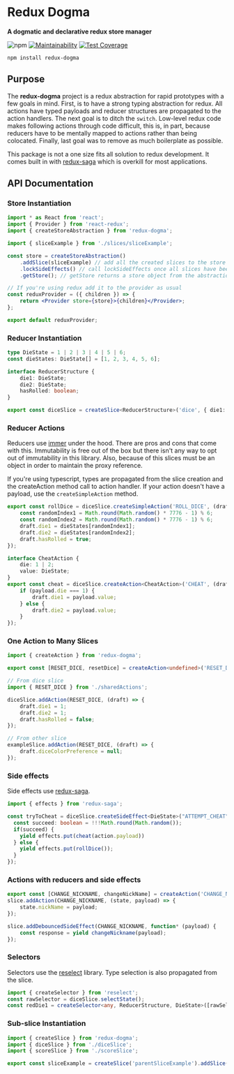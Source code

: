 # Redux Dogma

**A dogmatic and declarative redux store manager**

![npm](https://img.shields.io/npm/dm/redux-dogma?style=flat) [![Maintainability](https://api.codeclimate.com/v1/badges/c0bca5d87dc8abcfe60a/maintainability)](https://codeclimate.com/github/devanfarrell/redux-dogma/maintainability) [![Test Coverage](https://api.codeclimate.com/v1/badges/c0bca5d87dc8abcfe60a/test_coverage)](https://codeclimate.com/github/devanfarrell/redux-dogma/test_coverage)

`npm install redux-dogma`

## Purpose

The **redux-dogma** project is a redux abstraction for rapid prototypes with a few goals in mind. First, is to have a strong typing abstraction for redux. All actions have typed payloads and reducer structures are propagated to the action handlers. The next goal is to ditch the `switch`. Low-level redux code makes following actions through code difficult, this is, in part, because reducers have to be mentally mapped to actions rather than being colocated. Finally, last goal was to remove as much boilerplate as possible.

This package is not a one size fits all solution to redux development. It comes built in with [redux-saga](https://www.npmjs.com/package/redux-saga) which is overkill for most applications.

## API Documentation

### Store Instantiation

```jsx
import * as React from 'react';
import { Provider } from 'react-redux';
import { createStoreAbstraction } from 'redux-dogma';

import { sliceExample } from './slices/sliceExample';

const store = createStoreAbstraction()
	.addSlice(sliceExample) // add all the created slices to the store
	.lockSideEffects() // call lockSideEffects once all slices have been added
	.getStore(); // getStore returns a store object from the abstraction

// If you're using redux add it to the provider as usual
const reduxProvider = ({ children }) => {
	return <Provider store={store}>{children}</Provider>;
};

export default reduxProvider;
```

### Reducer Instantiation

```ts
type DieState = 1 | 2 | 3 | 4 | 5 | 6;
const dieStates: DieState[] = [1, 2, 3, 4, 5, 6];

interface ReducerStructure {
	die1: DieState;
	die2: DieState;
	hasRolled: boolean;
}

export const diceSlice = createSlice<ReducerStructure>('dice', { die1: 1, die2: 1, hasRolled: false });
```

### Reducer Actions

Reducers use [immer](https://www.npmjs.com/package/immer) under the hood. There are pros and cons that come with this. Immutability is free out of the box but there isn't any way to opt out of immutability in this library. Also, because of this slices must be an object in order to maintain the proxy reference.

If you're using typescript, types are propagated from the slice creation and the createAction method call to action handler. If your action doesn't have a payload, use the `createSimpleAction` method.

```ts
export const rollDice = diceSlice.createSimpleAction('ROLL_DICE', (draft) => {
	const randomIndex1 = Math.round(Math.random() * 7776 - 1) % 6;
	const randomIndex2 = Math.round(Math.random() * 7776 - 1) % 6;
	draft.die1 = dieStates[randomIndex1];
	draft.die2 = dieStates[randomIndex2];
	draft.hasRolled = true;
});

interface CheatAction {
	die: 1 | 2;
	value: DieState;
}
export const cheat = diceSlice.createAction<CheatAction>('CHEAT', (draft, payload) => {
	if (payload.die === 1) {
		draft.die1 = payload.value;
	} else {
		draft.die2 = payload.value;
	}
});
```

### One Action to Many Slices

```ts
import { createAction } from 'redux-dogma';

export const [RESET_DICE, resetDice] = createAction<undefined>('RESET_DICE');

// From dice slice
import { RESET_DICE } from './sharedActions';

diceSlice.addAction(RESET_DICE, (draft) => {
	draft.die1 = 1;
	draft.die2 = 1;
	draft.hasRolled = false;
});

// From other slice
exampleSlice.addAction(RESET_DICE, (draft) => {
	draft.diceColorPreference = null;
});
```

### Side effects

Side effects use [redux-saga](https://www.npmjs.com/package/redux-saga).

```ts
import { effects } from 'redux-saga';

const tryToCheat = diceSlice.createSideEffect<DieState>("ATTEMPT_CHEAT", function(action)* {
  const succeed: boolean = !!!Math.round(Math.random());
  if(succeed) {
    yield effects.put(cheat(action.payload))
  } else {
    yield effects.put(rollDice());
  }
});
```

### Actions with reducers and side effects

```ts
export const [CHANGE_NICKNAME, changeNickName] = createAction('CHANGE_NICKNAME');
slice.addAction(CHANGE_NICKNAME, (state, payload) => {
	state.nickName = payload;
});

slice.addDebouncedSideEffect(CHANGE_NICKNAME, function* (payload) {
	const response = yield changeNickname(payload);
});
```

### Selectors

Selectors use the [reselect](https://www.npmjs.com/package/reselect) library. Type selection is also propagated from the slice.

```ts
import { createSelector } from 'reselect';
const rawSelector = diceSlice.selectState();
const redDie1 = createSelector<any, ReducerStructure, DieState>([rawSelector], (state) => state.die1);
```

### Sub-slice Instantiation

```ts
import { createSlice } from 'redux-dogma';
import { diceSlice } from './diceSlice';
import { scoreSlice } from './scoreSlice';

export const sliceExample = createSlice('parentSliceExample').addSlice(stateSlice).addSlice(scoreSlice);
```

